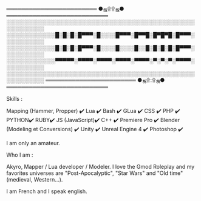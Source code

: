 ════════════════════════ ●ஜ۩۩ஜ● ═══════════════════════════
░░░░░░░░░░░░░░░░░░░░░░░░░░░░░░░░░░░░░░░░░░░░░░░░░░░░░░░░░░░░
░░░░░░░░░░░░░█░█░█░█▀▀▀░█░░░░█▀▀▀░█▀▀█░█▀█▀█░█▀▀▀░░░░░░░░░░░
░░░░░░░░░░░░░█░█░█░█▀▀▀░█░░░░█░░░░█░░█░█░█░█░█▀▀▀░░░░░░░░░░░
░░░░░░░░░░░░░▀▀▀▀▀░▀▀▀▀░▀▀▀▀░▀▀▀▀░▀▀▀▀░▀░▀░▀░▀▀▀▀░░░░░░░░░░░
░░░░░░░░░░░░░░░░░░░░░░░░░░░░░░░░░░░░░░░░░░░░░░░░░░░░░░░░░░░░
════════════════════════ ●ஜ۩:۩ஜ● ═══════════════════════════


Skills :

Mapping (Hammer, Propper) ✔️
Lua ✔️
Bash ✔️
GLua ✔️
CSS ✔️
PHP ✔️
PYTHON✔️
RUBY✔️
JS (JavaScript)✔️
C++ ✔️
Premiere Pro ✔️
Blender (Modeling et Conversions) ✔️
Unity ✔️
Unreal Engine 4 ✔️
Photoshop ✔️

I am only an amateur.

Who I am :

Akyro, Mapper / Lua developer / Modeler. I love the Gmod Roleplay and my favorites universes are "Post-Apocalyptic", "Star Wars" and "Old time" (medieval, Western...).

I am French and I speak english.
